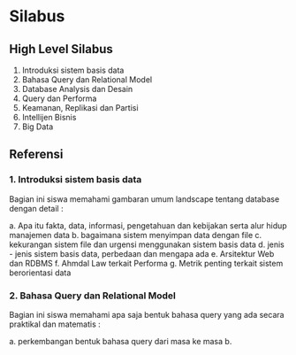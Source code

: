 # Silabus

## High Level Silabus 

1. Introduksi sistem basis data  
2. Bahasa Query dan Relational Model
3. Database Analysis dan Desain
4. Query dan Performa
5. Keamanan, Replikasi dan Partisi 
6. Intellijen Bisnis
7. Big Data

## Referensi 

### 1. Introduksi sistem basis data

Bagian ini siswa memahami gambaran umum landscape tentang database dengan detail : 

a. Apa itu fakta, data, informasi, pengetahuan dan kebijakan serta alur hidup manajemen data
b. bagaimana sistem menyimpan data dengan file 
c. kekurangan sistem file dan urgensi menggunakan sistem basis data
d. jenis - jenis sistem basis data, perbedaan dan mengapa ada
e. Arsitektur Web dan RDBMS
f. Ahmdal Law terkait Performa
g. Metrik penting terkait sistem berorientasi data

### 2. Bahasa Query dan Relational Model 

Bagian ini siswa memahami apa saja bentuk bahasa query yang ada secara praktikal dan matematis :

a. perkembangan bentuk bahasa query dari masa ke masa 
b. 

 
